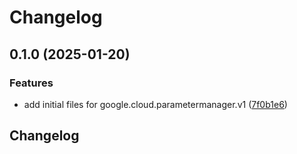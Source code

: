 # Changelog

## 0.1.0 (2025-01-20)


### Features

* add initial files for google.cloud.parametermanager.v1 ([7f0b1e6](https://github.com/googleapis/google-cloud-python/commit/7f0b1e61243ac5e0c06163ac334d15e636b8ddbf))

## Changelog
